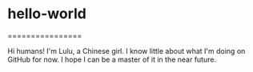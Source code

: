 # hello-world
================

Hi humans!
I'm Lulu, a Chinese girl. I know little about what I'm doing on GitHub for now.
I hope I can be a master of it in the near future.
